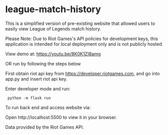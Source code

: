 # league-match-history
This is a simplified version of pre-existing website that allowed users to easily view League of Legends match history.

Please Note: Due to Riot Games's API policies for development keys, this application is intended for local deployment only and is not publicly hosted.


View demo at: https://youtu.be/8K0K1ZI8amg

OR run by following the steps below

First obtain riot api key from https://developer.riotgames.com, and go into app.py and insert riot api key.

Enter developer mode and run:

``` python -m flask run```

To run back end and access website via:

Open http://localhost:5500 to view it in your browser.

Data provided by the Riot Games API.
